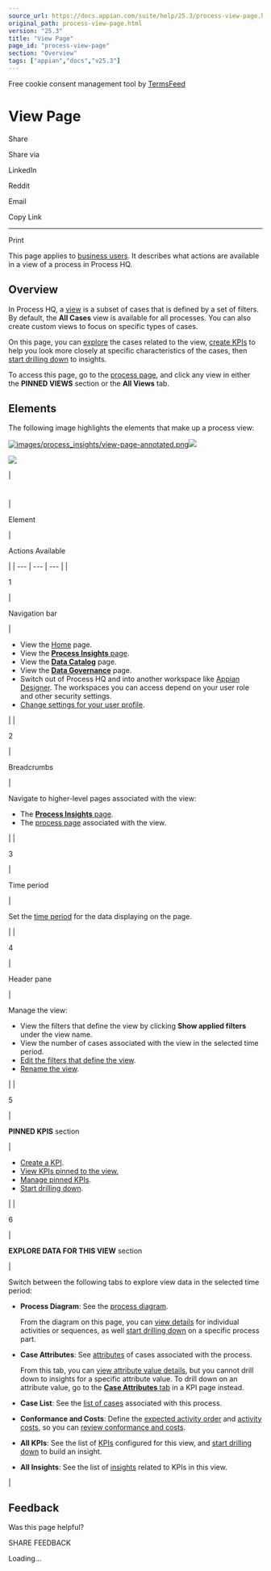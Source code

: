 ```yaml
---
source_url: https://docs.appian.com/suite/help/25.3/process-view-page.html
original_path: process-view-page.html
version: "25.3"
title: "View Page"
page_id: "process-view-page"
section: "Overview"
tags: ["appian","docs","v25.3"]
---
```



Free cookie consent management tool by [TermsFeed](https://www.termsfeed.com/)

# View Page

Share

Share via

LinkedIn

Reddit

Email

Copy Link

* * *

Print

This page applies to [business users](processhq.html#-business-users). It describes what actions are available in a view of a process in Process HQ.

## Overview

In Process HQ, a [view](process-views.html) is a subset of cases that is defined by a set of filters. By default, the **All Cases** view is available for all processes. You can also create custom views to focus on specific types of cases.

On this page, you can [explore](explore.html) the cases related to the view, [create KPIs](process-custom-kpis.html) to help you look more closely at specific characteristics of the cases, then [start drilling down](investigate.html) to insights.

To access this page, go to the [process page](process-page.html), and click any view in either the **PINNED VIEWS** section or the **All Views** tab.

## Elements

The following image highlights the elements that make up a process view:

[![images/process_insights/view-page-annotated.png](images/process_insights/view-page-annotated.png)![](/suite/help/25.3/images/rn/zoom_magnify_center.png)](#img749)

[![](images/process_insights/view-page-annotated.png)](#_)

|
#

 |

Element

 |

Actions Available

 |
| --- | --- | --- |
|

1

 |

Navigation bar

 |

-   View the [Home](process-hq-landing-page.html) page.
-   View the [**Process Insights** page](process-insights-page.html).
-   View the [**Data Catalog**](data-catalog-page.html) page.
-   View the [**Data Governance**](data-governance-page.html) page.
-   Switch out of Process HQ and into another workspace like [Appian Designer](welcome-app-designer.html). The workspaces you can access depend on your user role and other security settings.
-   [Change settings for your user profile](Settings_Page.html).

 |
|

2

 |

Breadcrumbs

 |

Navigate to higher-level pages associated with the view:

-   The [**Process Insights** page](process-insights-page.html).
-   The [process page](process-page.html) associated with the view.

 |
|

3

 |

Time period

 |

Set the [time period](explore.html#set-the-time-period) for the data displaying on the page.

 |
|

4

 |

Header pane

 |

Manage the view:

-   View the filters that define the view by clicking **Show applied filters** under the view name.
-   View the number of cases associated with the view in the selected time period.
-   [Edit the filters that define the view](process-views.html#edit-view-filters).
-   [Rename the view](process-views.html#rename-a-view).

 |
|

5

 |

**PINNED KPIS** section

 |

-   [Create a KPI](process-custom-kpis.html#create-a-kpi).
-   [View KPIs pinned to the view.](process-custom-kpis.html#access-a-kpi)
-   [Manage pinned KPIs](process-custom-kpis.html).
-   [Start drilling down](investigate.html).

 |
|

6

 |

**EXPLORE DATA FOR THIS VIEW** section

 |

Switch between the following tabs to explore view data in the selected time period:

-   **Process Diagram**: See the [process diagram](explore.html#review-the-process-diagram).

    From the diagram on this page, you can [view details](explore.html#view-process-part-details) for individual activities or sequences, as well [start drilling down](investigate.html#start-with-the-process-diagram) on a specific process part.

-   **Case Attributes**: See [attributes](explore.html#review-case-attributes) of cases associated with the process.

    From this tab, you can [view attribute value details](explore.html#view-attribute-value-details), but you cannot drill down to insights for a specific attribute value. To drill down on an attribute value, go to the [**Case Attributes** tab](investigate.html#start-with-a-case-attribute) in a KPI page instead.

-   **Case List**: See the [list of cases](explore.html#review-the-case-list) associated with this process.

-   **Conformance and Costs**: Define the [expected activity order](process-views.html#define-the-expected-activity-order) and [activity costs](process-views.html#define-activity-costs), so you can [review conformance and costs](explore.html#review-conformance-and-costs).

-   **All KPIs**: See the list of [KPIs](process-custom-kpis.html) configured for this view, and [start drilling down](investigate.html) to build an insight.

-   **All Insights**: See the list of [insights](collaborate-on-insight.html) related to KPIs in this view.

 |

## Feedback

Was this page helpful?

SHARE FEEDBACK

Loading...